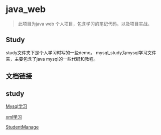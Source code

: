 # java_web

>此项目为java web 个人项目，包含学习的笔记代码。以及项目实战。

## Study
 
study文件夹下是个人学习时写的一些demo。 mysql_study为mysql学习文件夹，主要包含了java mysql的一些代码和教程。

## 文档链接

## study
  [Mysql学习](https://github.com/dnhua/java_web/tree/master/study/mysql_study)

  [xml学习](https://github.com/dnhua/java_web/tree/master/study/parseXML)

  [StudentManage](https://github.com/dnhua/java_web/tree/master/study/StudentManage)
